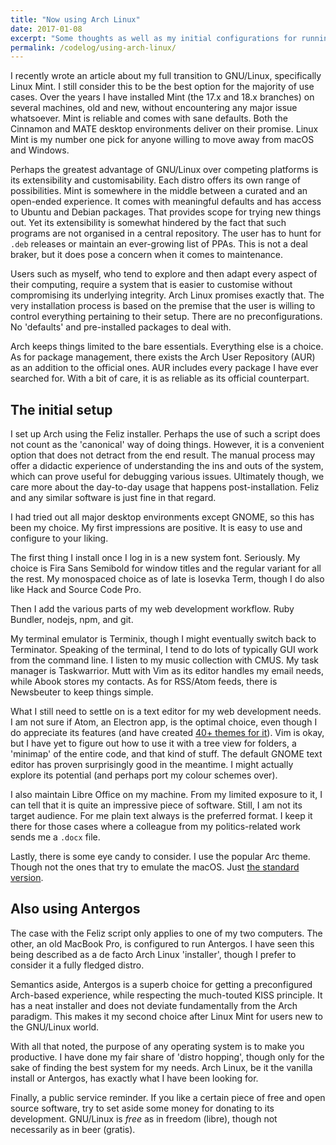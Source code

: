 ```yaml
---
title: "Now using Arch Linux"
date: 2017-01-08
excerpt: "Some thoughts as well as my initial configurations for running Arch Linux and Antergos."
permalink: /codelog/using-arch-linux/
---
```

I recently wrote an article about my full transition to GNU/Linux, specifically Linux Mint. I still consider this to be the best option for the majority of use cases. Over the years I have installed Mint (the 17.x and 18.x branches) on several machines, old and new, without encountering any major issue whatsoever. Mint is reliable and comes with sane defaults. Both the Cinnamon and MATE desktop environments deliver on their promise. Linux Mint is my number one pick for anyone willing to move away from macOS and Windows.

Perhaps the greatest advantage of GNU/Linux over competing platforms is its extensibility and customisability. Each distro offers its own range of possibilities. Mint is somewhere in the middle between a curated and an open-ended experience. It comes with meaningful defaults and has access to Ubuntu and Debian packages. That provides scope for trying new things out. Yet its extensibility is somewhat hindered by the fact that such programs are not organised in a central repository. The user has to hunt for `.deb` releases or maintain an ever-growing list of PPAs. This is not a deal braker, but it does pose a concern when it comes to maintenance.

Users such as myself, who tend to explore and then adapt every aspect of their computing, require a system that is easier to customise without compromising its underlying integrity. Arch Linux promises exactly that. The very installation process is based on the premise that the user is willing to control everything pertaining to their setup. There are no preconfigurations. No 'defaults' and pre-installed packages to deal with.

Arch keeps things limited to the bare essentials. Everything else is a choice. As for package management, there exists the Arch User Repository (AUR) as an addition to the official ones. AUR includes every package I have ever searched for. With a bit of care, it is as reliable as its official counterpart.

## The initial setup

I set up Arch using the Feliz installer. Perhaps the use of such a script does not count as the 'canonical' way of doing things. However, it is a convenient option that does not detract from the end result. The manual process may offer a didactic experience of understanding the ins and outs of the system, which can prove useful for debugging various issues. Ultimately though, we care more about the day-to-day usage that happens post-installation. Feliz and any similar software is just fine in that regard.

I had tried out all major desktop environments except GNOME, so this has been my choice. My first impressions are positive. It is easy to use and configure to your liking.

The first thing I install once I log in is a new system font. Seriously. My choice is Fira Sans Semibold for window titles and the regular variant for all the rest. My monospaced choice as of late is Iosevka Term, though I do also like Hack and Source Code Pro.

Then I add the various parts of my web development workflow. Ruby Bundler, nodejs, npm, and git.

My terminal emulator is Terminix, though I might eventually switch back to Terminator. Speaking of the terminal, I tend to do lots of typically GUI work from the command line. I listen to my music collection with CMUS. My task manager is Taskwarrior. Mutt with Vim as its editor handles my email needs, while Abook stores my contacts. As for RSS/Atom feeds, there is Newsbeuter to keep things simple.

What I still need to settle on is a text editor for my web development needs. I am not sure if Atom, an Electron app, is the optimal choice, even though I do appreciate its features (and have created [40+ themes for it](/schemes/)). Vim is okay, but I have yet to figure out how to use it with a tree view for folders, a 'minimap' of the entire code, and that kind of stuff. The default GNOME text editor has proven surprisingly good in the meantime. I might actually explore its potential (and perhaps port my colour schemes over).

I also maintain Libre Office on my machine. From my limited exposure to it, I can tell that it is quite an impressive piece of software. Still, I am not its target audience. For me plain text always is the preferred format. I keep it there for those cases where a colleague from my politics-related work sends me a `.docx` file.

Lastly, there is some eye candy to consider. I use the popular Arc theme. Though not the ones that try to emulate the macOS. Just [the standard version](https://github.com/horst3180/arc-theme).

## Also using Antergos

The case with the Feliz script only applies to one of my two computers. The other, an old MacBook Pro, is configured to run Antergos. I have seen this being described as a de facto Arch Linux 'installer', though I prefer to consider it a fully fledged distro.

Semantics aside, Antergos is a superb choice for getting a preconfigured Arch-based experience, while respecting the much-touted KISS principle. It has a neat installer and does not deviate fundamentally from the Arch paradigm. This makes it my second choice after Linux Mint for users new to the GNU/Linux world.

With all that noted, the purpose of any operating system is to make you productive. I have done my fair share of 'distro hopping', though only for the sake of finding the best system for my needs. Arch Linux, be it the vanilla install or Antergos, has exactly what I have been looking for.

Finally, a public service reminder. If you like a certain piece of free and open source software, try to set aside some money for donating to its development. GNU/Linux is *free* as in freedom (libre), though not necessarily as in beer (gratis).
